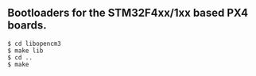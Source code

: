## Bootloaders for the STM32F4xx/1xx based PX4 boards.

```
$ cd libopencm3
$ make lib
$ cd ..
$ make
```
